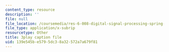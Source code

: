 ```yaml
---
content_type: resource
description: ''
file: null
file_location: /coursemedia/res-6-008-digital-signal-processing-spring-2011/139e545be5795dc38a32572a7a679f81_LrNXtw0E7Dk.vtt
file_type: application/x-subrip
resourcetype: Other
title: 3play caption file
uid: 139e545b-e579-5dc3-8a32-572a7a679f81
---
```

